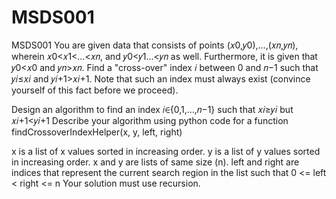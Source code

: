 # MSDS001
MSDS001
You are given data that consists of points (𝑥0,𝑦0),…,(𝑥𝑛,𝑦𝑛), wherein 𝑥0<𝑥1<…<𝑥𝑛, and 𝑦0<𝑦1…<𝑦𝑛 as well.
Furthermore, it is given that 𝑦0<𝑥0 and 𝑦𝑛>𝑥𝑛.
Find a "cross-over" index 𝑖 between 0 and 𝑛−1 such that 𝑦𝑖≤𝑥𝑖 and 𝑦𝑖+1>𝑥𝑖+1.
Note that such an index must always exist (convince yourself of this fact before we proceed).

Design an algorithm to find an index  𝑖∈{0,1,…,𝑛−1} such that  𝑥𝑖≥𝑦𝑖 but  𝑥𝑖+1<𝑦𝑖+1
Describe your algorithm using python code for a function findCrossoverIndexHelper(x, y, left, right)

x is a list of x values sorted in increasing order.
y is a list of y values sorted in increasing order.
x and y are lists of same size (n).
left and right are indices that represent the current search region in the list such that 0 <= left < right <= n
Your solution must use recursion.
